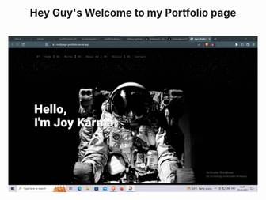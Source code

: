 <div align='center'>
<h2>Hey Guy's Welcome to my Portfolio page</h2>
</div>

<br>

<a href='https://github.com/joy095/multipage_protfolio'>
<div align="center">
<img hight="300" width="700" alt="GIF" align="center" src="./assets/images/banner_protfolio_web.png">
</div>
</a>
